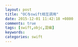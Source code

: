 ```yaml
---
layout: post
title: "OC与swift相互调用"
date: 2015-12-01 11:42:18 +0800
comments: true
tags: [swift,objc,混编]
keywords: 
categories: swift
---
```

